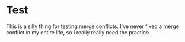 # Test
This is a silly thing for testing merge conflicts. I've never fixed a merge
conflict in my entire life, so I really really need the practice.
